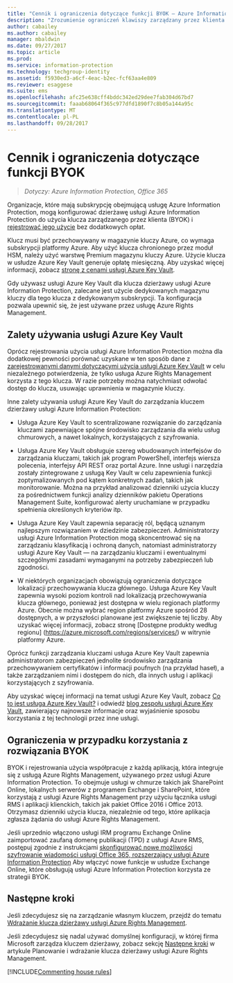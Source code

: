 ```yaml
---
title: "Cennik i ograniczenia dotyczące funkcji BYOK — Azure Information Protection"
description: "Zrozumienie ograniczeń klawiszy zarządzany przez klienta (znana jako \"Użyj własnego klucza\", byok) z usługi Azure Information Protection."
author: cabailey
ms.author: cabailey
manager: mbaldwin
ms.date: 09/27/2017
ms.topic: article
ms.prod: 
ms.service: information-protection
ms.technology: techgroup-identity
ms.assetid: f5930ed3-a6cf-4eac-b2ec-fcf63aa4e809
ms.reviewer: esaggese
ms.suite: ems
ms.openlocfilehash: afc25e638cff4bddc342ed29dee7fab304d67bd7
ms.sourcegitcommit: faaab68064f365c977dfd1890f7c8b05a144a95c
ms.translationtype: MT
ms.contentlocale: pl-PL
ms.lasthandoff: 09/28/2017
---
```

# <a name="byok-pricing-and-restrictions"></a>Cennik i ograniczenia dotyczące funkcji BYOK

>*Dotyczy: Azure Information Protection, Office 365*


Organizacje, które mają subskrypcję obejmującą usługę Azure Information Protection, mogą konfigurować dzierżawę usługi Azure Information Protection do użycia klucza zarządzanego przez klienta (BYOK) i [rejestrować jego użycie](../deploy-use/log-analyze-usage.md) bez dodatkowych opłat. 

Klucz musi być przechowywany w magazynie kluczy Azure, co wymaga subskrypcji platformy Azure. Aby użyć klucza chronionego przez moduł HSM, należy użyć warstwę Premium magazynu kluczy Azure. Użycie klucza w usłudze Azure Key Vault generuje opłatę miesięczną. Aby uzyskać więcej informacji, zobacz [stronę z cenami usługi Azure Key Vault](https://azure.microsoft.com/en-us/pricing/details/key-vault/).

Gdy używasz usługi Azure Key Vault dla klucza dzierżawy usługi Azure Information Protection, zalecane jest użycie dedykowanych magazynu kluczy dla tego klucza z dedykowanym subskrypcji. Ta konfiguracja pozwala upewnić się, że jest używane przez usługę Azure Rights Management. 

## <a name="benefits-of-using-azure-key-vault"></a>Zalety używania usługi Azure Key Vault

Oprócz rejestrowania użycia usługi Azure Information Protection można dla dodatkowej pewności porównać uzyskane w ten sposób dane z [zarejestrowanymi danymi dotyczącymi użycia usługi Azure Key Vault](https://azure.microsoft.com/documentation/articles/key-vault-logging/) w celu niezależnego potwierdzenia, że tylko usługa Azure Rights Management korzysta z tego klucza. W razie potrzeby można natychmiast odwołać dostęp do klucza, usuwając uprawnienia w magazynie kluczy.

Inne zalety używania usługi Azure Key Vault do zarządzania kluczem dzierżawy usługi Azure Information Protection:

- Usługa Azure Key Vault to scentralizowane rozwiązanie do zarządzania kluczami zapewniające spójne środowisko zarządzania dla wielu usług chmurowych, a nawet lokalnych, korzystających z szyfrowania.

- Usługa Azure Key Vault obsługuje szereg wbudowanych interfejsów do zarządzania kluczami, takich jak program PowerShell, interfejs wiersza polecenia, interfejsy API REST oraz portal Azure. Inne usługi i narzędzia zostały zintegrowane z usługą Key Vault w celu zapewnienia funkcji zoptymalizowanych pod kątem konkretnych zadań, takich jak monitorowanie. Można na przykład analizować dzienniki użycia kluczy za pośrednictwem funkcji analizy dzienników pakietu Operations Management Suite, konfigurować alerty uruchamiane w przypadku spełnienia określonych kryteriów itp.

- Usługa Azure Key Vault zapewnia separację ról, będącą uznanym najlepszym rozwiązaniem w dziedzinie zabezpieczeń. Administratorzy usługi Azure Information Protection mogą skoncentrować się na zarządzaniu klasyfikacją i ochroną danych, natomiast administratorzy usługi Azure Key Vault — na zarządzaniu kluczami i ewentualnymi szczególnymi zasadami wymaganymi na potrzeby zabezpieczeń lub zgodności.

- W niektórych organizacjach obowiązują ograniczenia dotyczące lokalizacji przechowywania klucza głównego. Usługa Azure Key Vault zapewnia wysoki poziom kontroli nad lokalizacją przechowywania klucza głównego, ponieważ jest dostępna w wielu regionach platformy Azure. Obecnie można wybrać region platformy Azure spośród 28 dostępnych, a w przyszłości planowane jest zwiększenie tej liczby. Aby uzyskać więcej informacji, zobacz stronę [Dostępne produkty według regionu] (https://azure.microsoft.com/regions/services/) w witrynie platformy Azure.

Oprócz funkcji zarządzania kluczami usługa Azure Key Vault zapewnia administratorom zabezpieczeń jednolite środowisko zarządzania przechowywaniem certyfikatów i informacji poufnych (na przykład haseł), a także zarządzaniem nimi i dostępem do nich, dla innych usług i aplikacji korzystających z szyfrowania. 

Aby uzyskać więcej informacji na temat usługi Azure Key Vault, zobacz [Co to jest usługa Azure Key Vault?](/azure/key-vault/key-vault-whatis) i odwiedź [blog zespołu usługi Azure Key Vault](https://blogs.technet.microsoft.com/kv/), zawierający najnowsze informacje oraz wyjaśnienie sposobu korzystania z tej technologii przez inne usługi.

## <a name="restrictions-when-using-byok"></a>Ograniczenia w przypadku korzystania z rozwiązania BYOK

BYOK i rejestrowania użycia współpracuje z każdą aplikacją, która integruje się z usługą Azure Rights Management, używanego przez usługi Azure Information Protection. To obejmuje usługi w chmurze takich jak SharePoint Online, lokalnych serwerów z programem Exchange i SharePoint, które korzystają z usługi Azure Rights Management przy użyciu łącznika usługi RMS i aplikacji klienckich, takich jak pakiet Office 2016 i Office 2013. Otrzymasz dzienniki użycia klucza, niezależnie od tego, które aplikacja zgłasza żądania do usługi Azure Rights Management.

Jeśli uprzednio włączono usługi IRM programu Exchange Online zaimportować zaufaną domenę publikacji (TPD) z usługi Azure RMS, postępuj zgodnie z instrukcjami [skonfigurować nowe możliwości szyfrowanie wiadomości usługi Office 365, rozszerzający usługi Azure Information Protection](https://support.office.com/article/7ff0c040-b25c-4378-9904-b1b50210d00e) Aby włączyć nowe funkcje w usłudze Exchange Online, które obsługują usługi Azure Information Protection korzysta ze strategii BYOK.

## <a name="next-steps"></a>Następne kroki

Jeśli zdecydujesz się na zarządzanie własnym kluczem, przejdź do tematu [Wdrażanie klucza dzierżawy usługi Azure Rights Management](plan-implement-tenant-key.md#implementing-byok-for-your-azure-information-protection-tenant-key).

Jeśli zdecydujesz się nadal używać domyślnej konfiguracji, w której firma Microsoft zarządza kluczem dzierżawy, zobacz sekcję [Następne kroki](plan-implement-tenant-key.md#next-steps) w artykule Planowanie i wdrażanie klucza dzierżawy usługi Azure Rights Management.

[!INCLUDE[Commenting house rules](../includes/houserules.md)]
